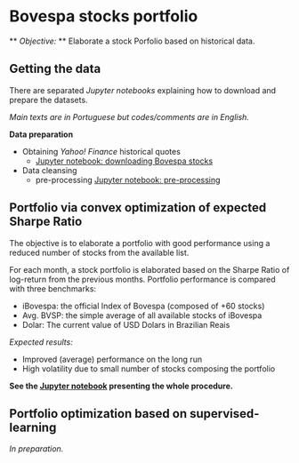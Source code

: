 # Bovespa stocks portfolio

** *Objective:* ** Elaborate a stock Porfolio based on historical data.


## Getting the data

There are separated *Jupyter notebooks* explaining how to download and prepare the datasets.

*Main texts are in Portuguese but codes/comments are in English.*

**Data preparation**
 - Obtaining *Yahoo! Finance* historical quotes
   - [Jupyter notebook: downloading Bovespa stocks](./bovespa_stocks_download.ipynb) 
 - Data cleansing 
   - pre-processing [Jupyter notebook: pre-processing](./bovespa_stocks_preprocessing.ipynb)


## Portfolio via convex optimization of expected Sharpe Ratio

The objective is to elaborate a portfolio with good performance using a reduced number of stocks from the available list.

For each month, a stock portfolio is elaborated based on the Sharpe Ratio of log-return from the previous months. Portfolio performance is compared with three benchmarks:
- iBovespa: the official Index of Bovespa (composed of +60 stocks)
- Avg. BVSP: the simple average of all available stocks of iBovespa
- Dolar: The current value of USD Dolars in Brazilian Reais
	    

*Expected results:*
- Improved (average) performance on the long run
- High volatility due to small number of stocks composing the portfolio


**See the [Jupyter notebook](./bovespa_stocks_portfolio.ipynb) presenting the whole procedure.**


## Portfolio optimization based on supervised-learning

*In preparation.*



















